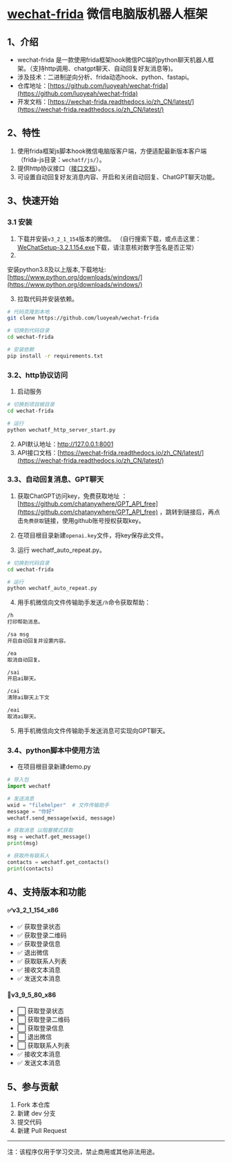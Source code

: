 # [wechat-frida](https://github.com/luoyeah/wechat-frida) 微信电脑版机器人框架

## 1、介绍

* wechat-frida 是一款使用frida框架hook微信PC端的python聊天机器人框架。（支持http调用、chatgpt聊天、自动回复好友消息等)。
* 涉及技术：二进制逆向分析、frida动态hook、python、fastapi。
* 仓库地址：[https://github.com/luoyeah/wechat-frida](https://github.com/luoyeah/wechat-frida)
* 开发文档：[https://wechat-frida.readthedocs.io/zh_CN/latest/](https://wechat-frida.readthedocs.io/zh_CN/latest/)

## 2、特性

1. 使用frida框架js脚本hook微信电脑版客户端，方便适配最新版本客户端（frida-js目录：```wechatf/js/```）。
2. 提供http协议接口（[接口文档](https://wechat-frida.readthedocs.io/zh_CN/latest/)）。
3. 可设置自动回复好友消息内容、开启和关闭自动回复、ChatGPT聊天功能。

## 3、快速开始

### 3.1 安装

1. 下载并安装```v3_2_1_154```版本的微信。
   （自行搜索下载，或点击这里：[WeChatSetup-3.2.1.154.exe](https://www.dngswin10.com/pcrj/15.html)下载，请注意核对数字签名是否正常）
2.
安装python3.8及以上版本,下载地址:[https://www.python.org/downloads/windows/](https://www.python.org/downloads/windows/)

3. 拉取代码并安装依赖。

```bash
# 代码克隆到本地
git clone https://github.com/luoyeah/wechat-frida

# 切换到代码目录
cd wechat-frida

# 安装依赖
pip install -r requirements.txt
```

### 3.2、http协议访问

1. 启动服务

```bash
# 切换到项目根目录
cd wechat-frida

# 运行
python wechatf_http_server_start.py
```

2. API默认地址：http://127.0.0.1:8001
3. API接口文档：[https://wechat-frida.readthedocs.io/zh_CN/latest/](https://wechat-frida.readthedocs.io/zh_CN/latest/)

### 3.3、自动回复消息、GPT聊天

1. 获取ChatGPT访问key，免费获取地址 ：[https://github.com/chatanywhere/GPT_API_free](https://github.com/chatanywhere/GPT_API_free)
，跳转到链接后，再点击```免费获取```链接，使用github账号授权获取key。

2. 在项目根目录新建```openai.key```文件，将key保存此文件。
3. 运行 wechatf_auto_repeat.py。

```bash
# 切换到代码目录
cd wechat-frida

# 运行
python wechatf_auto_repeat.py
```

4. 用手机微信向文件传输助手发送```/h```命令获取帮助：

 ```bash
/h
打印帮助消息。

/sa msg
开启自动回复并设置内容。

/ea
取消自动回复。

/sai
开启ai聊天。

/cai
清除ai聊天上下文

/eai
取消ai聊天。
 ```

5. 用手机微信向文件传输助手发送消息可实现向GPT聊天。

###  3.4、python脚本中使用方法

* 在项目根目录新建demo.py

```python
# 导入包
import wechatf

# 发送消息
wxid = "filehelper"  # 文件传输助手
message = "你好"
wechatf.send_message(wxid, message)

# 获取消息 以阻塞模式获取
msg = wechatf.get_message()
print(msg)

# 获取所有联系人
contacts = wechatf.get_contacts()
print(contacts)
```

## 4、支持版本和功能

#### ✅v3_2_1_154_x86

* ✅ 获取登录状态
* ✅ 获取登录二维码
* ✅ 获取登录信息
* ✅ 退出微信
* ✅ 获取联系人列表
* ✅ 接收文本消息
* ✅ 发送文本消息

#### 🚧v3_9_5_80_x86

* ⬜ 获取登录状态
* ⬜ 获取登录二维码
* ⬜ 获取登录信息
* ⬜ 退出微信
* ⬜ 获取联系人列表
* ✅ 接收文本消息
* ✅ 发送文本消息

## 5、参与贡献

1. Fork 本仓库
2. 新建 dev 分支
3. 提交代码
4. 新建 Pull Request

-----------------------------------
注：该程序仅用于学习交流，禁止商用或其他非法用途。

